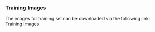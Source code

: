 
### Training Images

The images for training set can be downloaded via the following link: [Training Images](https://drive.google.com/drive/folders/1gnsKIUYL7GfwDnRrC6FBiBq6zzgIXl4g?usp=drive_link)